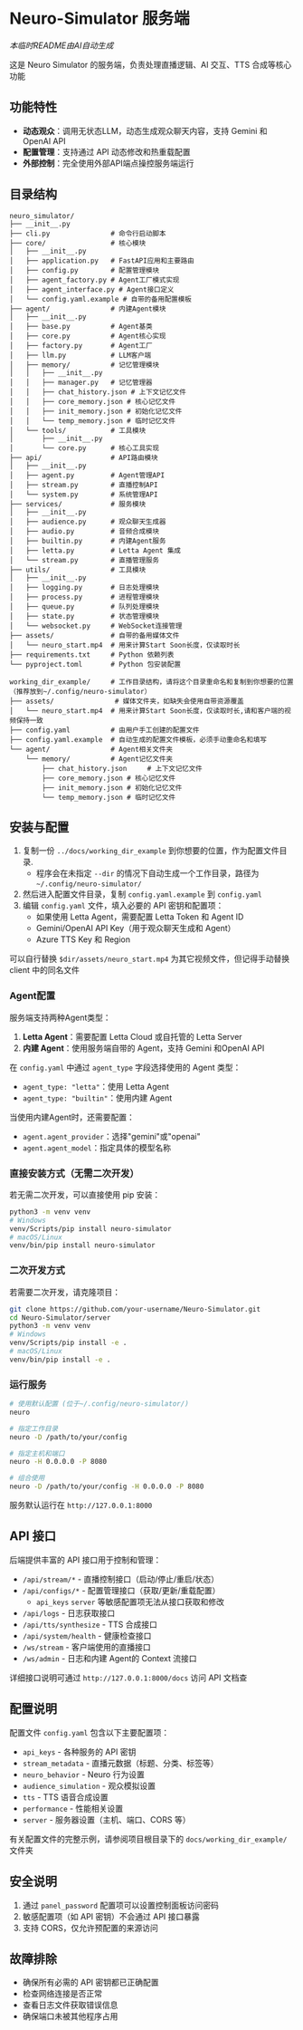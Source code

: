 # Neuro-Simulator 服务端

*本临时README由AI自动生成*

这是 Neuro Simulator 的服务端，负责处理直播逻辑、AI 交互、TTS 合成等核心功能

## 功能特性

- **动态观众**：调用无状态LLM，动态生成观众聊天内容，支持 Gemini 和 OpenAI API
- **配置管理**：支持通过 API 动态修改和热重载配置
- **外部控制**：完全使用外部API端点操控服务端运行

## 目录结构

``` main
neuro_simulator/
├── __init__.py
├── cli.py               # 命令行启动脚本
├── core/                # 核心模块
│   ├── __init__.py
│   ├── application.py   # FastAPI应用和主要路由
│   ├── config.py        # 配置管理模块
│   ├── agent_factory.py # Agent工厂模式实现
│   ├── agent_interface.py # Agent接口定义
│   └── config.yaml.example # 自带的备用配置模板
├── agent/               # 内建Agent模块
│   ├── __init__.py
│   ├── base.py          # Agent基类
│   ├── core.py          # Agent核心实现
│   ├── factory.py       # Agent工厂
│   ├── llm.py           # LLM客户端
│   ├── memory/          # 记忆管理模块
│   │   ├── __init__.py
│   │   ├── manager.py   # 记忆管理器
│   │   ├── chat_history.json # 上下文记忆文件
│   │   ├── core_memory.json # 核心记忆文件
│   │   ├── init_memory.json # 初始化记忆文件
│   │   └── temp_memory.json # 临时记忆文件
│   └── tools/           # 工具模块
│       ├── __init__.py
│       └── core.py      # 核心工具实现
├── api/                 # API路由模块
│   ├── __init__.py
│   ├── agent.py         # Agent管理API
│   ├── stream.py        # 直播控制API
│   └── system.py        # 系统管理API
├── services/            # 服务模块
│   ├── __init__.py
│   ├── audience.py      # 观众聊天生成器
│   ├── audio.py         # 音频合成模块
│   ├── builtin.py       # 内建Agent服务
│   ├── letta.py         # Letta Agent 集成
│   └── stream.py        # 直播管理服务
├── utils/               # 工具模块
│   ├── __init__.py
│   ├── logging.py       # 日志处理模块
│   ├── process.py       # 进程管理模块
│   ├── queue.py         # 队列处理模块
│   ├── state.py         # 状态管理模块
│   └── websocket.py     # WebSocket连接管理
├── assets/              # 自带的备用媒体文件
│   └── neuro_start.mp4  # 用来计算Start Soon长度，仅读取时长
├── requirements.txt     # Python 依赖列表
└── pyproject.toml       # Python 包安装配置
```

``` workin'dir
working_dir_example/     # 工作目录结构，请将这个目录重命名和复制到你想要的位置（推荐放到~/.config/neuro-simulator）
├── assets/               # 媒体文件夹，如缺失会使用自带资源覆盖
│   └── neuro_start.mp4  # 用来计算Start Soon长度，仅读取时长,请和客户端的视频保持一致
├── config.yaml          # 由用户手工创建的配置文件
├── config.yaml.example  # 自动生成的配置文件模板，必须手动重命名和填写
└── agent/               # Agent相关文件夹
    └── memory/          # Agent记忆文件夹
        ├── chat_history.json     # 上下文记忆文件
        ├── core_memory.json # 核心记忆文件
        ├── init_memory.json # 初始化记忆文件
        └── temp_memory.json # 临时记忆文件
```

## 安装与配置

1. 复制一份 `../docs/working_dir_example` 到你想要的位置，作为配置文件目录.
   - 程序会在未指定 `--dir` 的情况下自动生成一个工作目录，路径为 `~/.config/neuro-simulator/`
2. 然后进入配置文件目录，复制 `config.yaml.example` 到 `config.yaml`
3. 编辑 `config.yaml` 文件，填入必要的 API 密钥和配置项：
   - 如果使用 Letta Agent，需要配置 Letta Token 和 Agent ID
   - Gemini/OpenAI API Key（用于观众聊天生成和 Agent）
   - Azure TTS Key 和 Region

可以自行替换 `$dir/assets/neuro_start.mp4` 为其它视频文件，但记得手动替换 client 中的同名文件

### Agent配置

服务端支持两种Agent类型：
1. **Letta Agent**：需要配置 Letta Cloud 或自托管的 Letta Server
2. **内建 Agent**：使用服务端自带的 Agent，支持 Gemini 和OpenAI API

在 `config.yaml` 中通过 `agent_type` 字段选择使用的 Agent 类型：
- `agent_type: "letta"`：使用 Letta Agent
- `agent_type: "builtin"`：使用内建 Agent

当使用内建Agent时，还需要配置：
- `agent.agent_provider`：选择"gemini"或"openai"
- `agent.agent_model`：指定具体的模型名称

### 直接安装方式（无需二次开发）

若无需二次开发，可以直接使用 pip 安装：
```bash
python3 -m venv venv
# Windows
venv/Scripts/pip install neuro-simulator
# macOS/Linux
venv/bin/pip install neuro-simulator
```

### 二次开发方式

若需要二次开发，请克隆项目：
```bash
git clone https://github.com/your-username/Neuro-Simulator.git
cd Neuro-Simulator/server
python3 -m venv venv
# Windows
venv/Scripts/pip install -e .
# macOS/Linux
venv/bin/pip install -e .
```

### 运行服务

```bash
# 使用默认配置 (位于~/.config/neuro-simulator/)
neuro

# 指定工作目录
neuro -D /path/to/your/config

# 指定主机和端口
neuro -H 0.0.0.0 -P 8080

# 组合使用
neuro -D /path/to/your/config -H 0.0.0.0 -P 8080
```

服务默认运行在 `http://127.0.0.1:8000`

## API 接口

后端提供丰富的 API 接口用于控制和管理：

- `/api/stream/*` - 直播控制接口（启动/停止/重启/状态）
- `/api/configs/*` - 配置管理接口（获取/更新/重载配置）
  - `api_keys` `server` 等敏感配置项无法从接口获取和修改
- `/api/logs` - 日志获取接口
- `/api/tts/synthesize` - TTS 合成接口
- `/api/system/health` - 健康检查接口
- `/ws/stream` - 客户端使用的直播接口
- `/ws/admin` - 日志和内建 Agent的 Context 流接口

详细接口说明可通过 `http://127.0.0.1:8000/docs` 访问 API 文档查

## 配置说明

配置文件 `config.yaml` 包含以下主要配置项：

- `api_keys` - 各种服务的 API 密钥
- `stream_metadata` - 直播元数据（标题、分类、标签等）
- `neuro_behavior` - Neuro 行为设置
- `audience_simulation` - 观众模拟设置
- `tts` - TTS 语音合成设置
- `performance` - 性能相关设置
- `server` - 服务器设置（主机、端口、CORS 等）

有关配置文件的完整示例，请参阅项目根目录下的 `docs/working_dir_example/` 文件夹

## 安全说明

1. 通过 `panel_password` 配置项可以设置控制面板访问密码
2. 敏感配置项（如 API 密钥）不会通过 API 接口暴露
3. 支持 CORS，仅允许预配置的来源访问

## 故障排除

- 确保所有必需的 API 密钥都已正确配置
- 检查网络连接是否正常
- 查看日志文件获取错误信息
- 确保端口未被其他程序占用 

